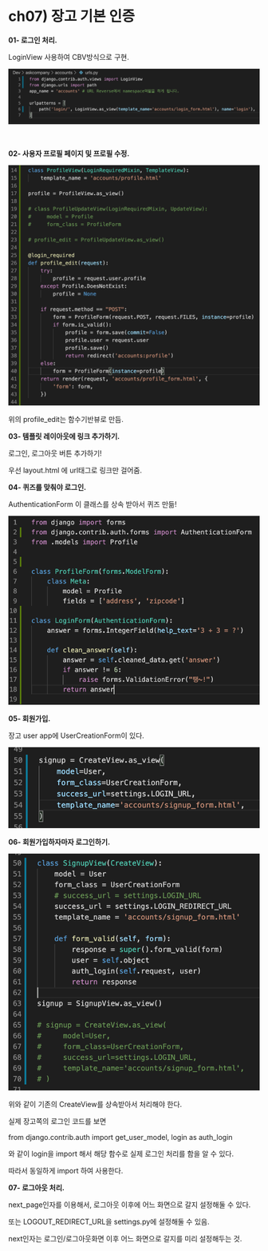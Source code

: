 # ch07) 장고 기본 인증
**01- 로그인 처리.**   

LoginView 사용하여 CBV방식으로 구현.   

![image-20200404184629786](../images/image-20200404184629786.png)

​    

**02- 사용자 프로필 페이지 및 프로필 수정.**   

![image-20200404202656889](../images/image-20200404202656889.png)

위의 profile_edit는 함수기반뷰로 만듬.

   

**03- 템플릿 레이아웃에 링크 추가하기.**   

로그인, 로그아웃 버튼 추가하기!    

우선 layout.html 에 url태그로 링크만 걸어줌.    

   

**04- 퀴즈를 맞춰야 로그인.**   

AuthenticationForm 이 클래스를 상속 받아서 퀴즈 만듦!   

![image-20200407210138225](../images/image-20200407210138225.png)

   

**05- 회원가입.**   

장고 user app에 UserCreationForm이 있다.   

![image-20200407211311384](../images/image-20200407211311384.png)

   

**06- 회원가입하자마자 로그인하기.**   

![image-20200407212230084](../images/image-20200407212230084.png)

위와 같이 기존의 CreateView를 상속받아서 처리해야 한다.   

실제 장고쪽의 로그인 코드를 보면    

from django.contrib.auth import get_user_model, login as auth_login    

와 같이 login을 import 해서 해당 함수로 실제 로그인 처리를 함을 알 수 있다.    

따라서 동일하게 import 하여 사용한다.    

   

**07- 로그아웃 처리.**   

next_page인자를 이용해서, 로그아웃 이후에 어느 화면으로 갈지 설정해둘 수 있다.   

또는 LOGOUT_REDIRECT_URL을 settings.py에 설정해둘 수 있음.   

next인자는 로그인/로그아웃화면 이후 어느 화면으로 갈지를 미리 설정해두는 것.   

   